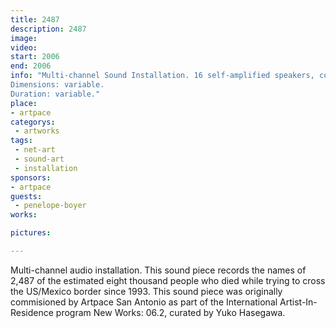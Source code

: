 ```yaml
---
title: 2487
description: 2487
image: 
video: 
start: 2006
end: 2006
info: "Multi-channel Sound Installation. 16 self-amplified speakers, computer, bench, book.
Dimensions: variable.
Duration: variable."
place: 
- artpace
categorys:
 - artworks
tags: 
 - net-art
 - sound-art
 - installation
sponsors:
- artpace
guests:
 - penelope-boyer
works:

pictures:

---
```


Multi-channel audio installation. This sound piece records the names of 2,487 of the estimated eight thousand people who died while trying to cross the US/Mexico border since 1993. This sound piece was originally commisioned by Artpace San Antonio as part of the International Artist-In-Residence program New Works: 06.2, curated by Yuko Hasegawa.